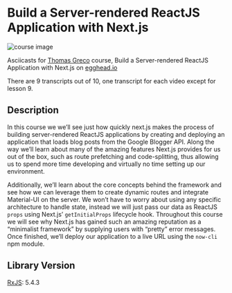 # Build a Server-rendered ReactJS Application with Next.js

![course image](https://d2eip9sf3oo6c2.cloudfront.net/series/square_covers/000/000/179/full/EGH_ReactNextServer_Final.png)

Asciicasts for [Thomas Greco](https://egghead.io/instructors/tom-greco) course, Build a Server-rendered ReactJS Application with Next.js on [egghead.io](https://egghead.io/courses/build-a-server-rendered-reactjs-application-with-next-js)

There are 9 transcripts out of 10, one transcript for each video except for lesson 9.

## Description
In this course we we’ll see just how quickly next.js makes the process of building server-rendered ReactJS applications by creating and deploying an application that loads blog posts from the Google Blogger API. Along the way we’ll learn about many of the amazing features Next.js provides for us out of the box, such as route prefetching and code-splitting, thus allowing us to spend more time developing and virtually no time setting up our environment.

Additionally, we’ll learn about the core concepts behind the framework and see how we can leverage them to create dynamic routes and integrate Material-UI on the server. We won’t have to worry about using any specific architecture to handle state, instead we will just pass our data as ReactJS `props` using Next.js’ `getInitialProps` lifecycle hook. Throughout this course we will see why Next.js has gained such an amazing reputation as a “minimalist framework” by supplying users with “pretty” error messages. Once finished, we’ll deploy our application to a live URL using the `now-cli` npm module.


## Library Version
[RxJS](https://github.com/ReactiveX/rxjs/blob/master/CHANGELOG.md): 5.4.3
